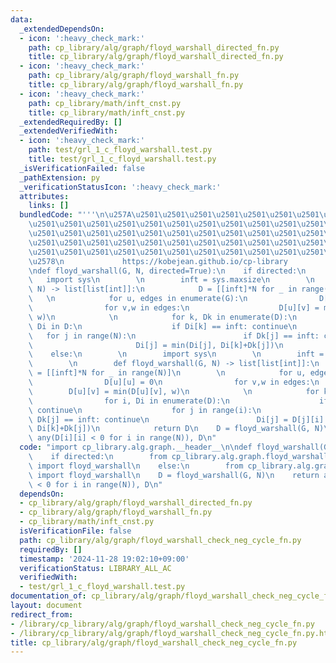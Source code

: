 ```yaml
---
data:
  _extendedDependsOn:
  - icon: ':heavy_check_mark:'
    path: cp_library/alg/graph/floyd_warshall_directed_fn.py
    title: cp_library/alg/graph/floyd_warshall_directed_fn.py
  - icon: ':heavy_check_mark:'
    path: cp_library/alg/graph/floyd_warshall_fn.py
    title: cp_library/alg/graph/floyd_warshall_fn.py
  - icon: ':heavy_check_mark:'
    path: cp_library/math/inft_cnst.py
    title: cp_library/math/inft_cnst.py
  _extendedRequiredBy: []
  _extendedVerifiedWith:
  - icon: ':heavy_check_mark:'
    path: test/grl_1_c_floyd_warshall.test.py
    title: test/grl_1_c_floyd_warshall.test.py
  _isVerificationFailed: false
  _pathExtension: py
  _verificationStatusIcon: ':heavy_check_mark:'
  attributes:
    links: []
  bundledCode: "'''\n\u257A\u2501\u2501\u2501\u2501\u2501\u2501\u2501\u2501\u2501\u2501\
    \u2501\u2501\u2501\u2501\u2501\u2501\u2501\u2501\u2501\u2501\u2501\u2501\u2501\
    \u2501\u2501\u2501\u2501\u2501\u2501\u2501\u2501\u2501\u2501\u2501\u2501\u2501\
    \u2501\u2501\u2501\u2501\u2501\u2501\u2501\u2501\u2501\u2501\u2501\u2501\u2501\
    \u2501\u2501\u2501\u2501\u2501\u2501\u2501\u2501\u2501\u2501\u2501\u2501\u2501\
    \u2578\n             https://kobejean.github.io/cp-library               \n'''\n\
    \ndef floyd_warshall(G, N, directed=True):\n    if directed:\n        \n     \
    \   import sys\n        \n        inft = sys.maxsize\n        \n        def floyd_warshall(G,\
    \ N) -> list[list[int]]:\n            D = [[inft]*N for _ in range(N)]\n     \
    \   \n            for u, edges in enumerate(G):\n                D[u][u] = 0\n\
    \                for v,w in edges:\n                    D[u][v] = min(D[u][v],\
    \ w)\n            \n            for k, Dk in enumerate(D):\n                for\
    \ Di in D:\n                    if Di[k] == inft: continue\n                 \
    \   for j in range(N):\n                        if Dk[j] == inft: continue\n \
    \                       Di[j] = min(Di[j], Di[k]+Dk[j])\n            return D\n\
    \    else:\n        \n        import sys\n        \n        inft = sys.maxsize\n\
    \        \n        def floyd_warshall(G, N) -> list[list[int]]:\n            D\
    \ = [[inft]*N for _ in range(N)]\n        \n            for u, edges in enumerate(G):\n\
    \                D[u][u] = 0\n                for v,w in edges:\n            \
    \        D[u][v] = min(D[u][v], w)\n            \n            for k, Dk in enumerate(D):\n\
    \                for i, Di in enumerate(D):\n                    if Di[k] == inft:\
    \ continue\n                    for j in range(i):\n                        if\
    \ Dk[j] == inft: continue\n                        Di[j] = D[j][i] = min(Di[j],\
    \ Di[k]+Dk[j])\n            return D\n    D = floyd_warshall(G, N)\n    return\
    \ any(D[i][i] < 0 for i in range(N)), D\n"
  code: "import cp_library.alg.graph.__header__\n\ndef floyd_warshall(G, N, directed=True):\n\
    \    if directed:\n        from cp_library.alg.graph.floyd_warshall_directed_fn\
    \ import floyd_warshall\n    else:\n        from cp_library.alg.graph.floyd_warshall_fn\
    \ import floyd_warshall\n    D = floyd_warshall(G, N)\n    return any(D[i][i]\
    \ < 0 for i in range(N)), D\n"
  dependsOn:
  - cp_library/alg/graph/floyd_warshall_directed_fn.py
  - cp_library/alg/graph/floyd_warshall_fn.py
  - cp_library/math/inft_cnst.py
  isVerificationFile: false
  path: cp_library/alg/graph/floyd_warshall_check_neg_cycle_fn.py
  requiredBy: []
  timestamp: '2024-11-28 19:02:10+09:00'
  verificationStatus: LIBRARY_ALL_AC
  verifiedWith:
  - test/grl_1_c_floyd_warshall.test.py
documentation_of: cp_library/alg/graph/floyd_warshall_check_neg_cycle_fn.py
layout: document
redirect_from:
- /library/cp_library/alg/graph/floyd_warshall_check_neg_cycle_fn.py
- /library/cp_library/alg/graph/floyd_warshall_check_neg_cycle_fn.py.html
title: cp_library/alg/graph/floyd_warshall_check_neg_cycle_fn.py
---
```

